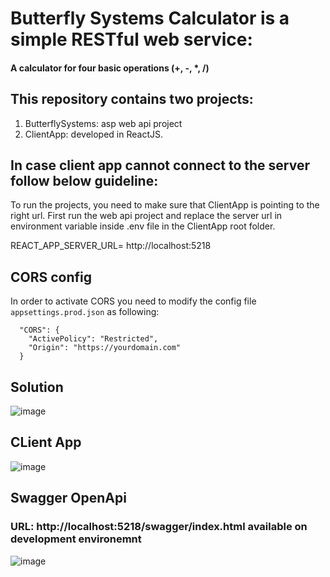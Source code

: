 # Butterfly Systems Calculator is a simple RESTful web service:
#### A calculator for four basic operations (+, -, *, /)

## This repository contains two projects:

 1. ButterflySystems: asp web api project 
 2. ClientApp: developed in ReactJS. 

## In case client app cannot connect to the server follow below guideline:

To run the projects, you need to make sure that ClientApp is pointing to the right url. First run the web api project and replace the server url in environment variable inside .env file in the ClientApp root folder.

REACT_APP_SERVER_URL= http://localhost:5218


## CORS config

In order to activate CORS you need to modify the config file `appsettings.prod.json` as following:

```
  "CORS": {
    "ActivePolicy": "Restricted",
    "Origin": "https://yourdomain.com"
  }
```
## Solution
![image](https://user-images.githubusercontent.com/23233827/175276070-175f4805-a853-4251-bed3-e4c13063f2ea.png)

## CLient App
![image](https://user-images.githubusercontent.com/23233827/175276101-202cd18d-7e61-4d7b-983b-e4c49184aa0b.png)

## Swagger OpenApi
### URL: http://localhost:5218/swagger/index.html available on development environemnt
![image](https://user-images.githubusercontent.com/23233827/175282393-1b48cbf1-01aa-4f8d-873b-05cf5cc12f20.png)

